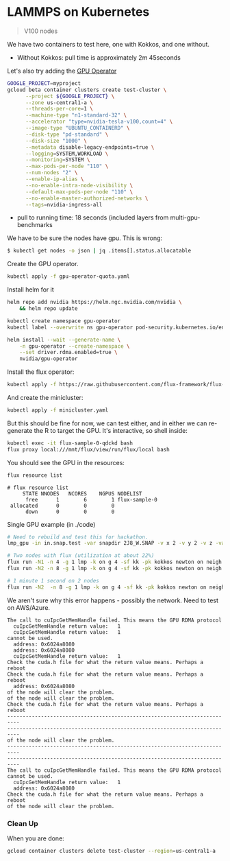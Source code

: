 # LAMMPS on Kubernetes

> V100 nodes

We have two containers to test here, one with Kokkos, and one without.

 - Without Kokkos: pull time is approximately 2m 45seconds

Let's also try adding the [GPU Operator](https://docs.nvidia.com/datacenter/cloud-native/gpu-operator/23.9.2/google-gke.html)

```bash
GOOGLE_PROJECT=myproject
gcloud beta container clusters create test-cluster \
      --project ${GOOGLE_PROJECT} \
      --zone us-central1-a \
      --threads-per-core=1 \
      --machine-type "n1-standard-32" \
      --accelerator "type=nvidia-tesla-v100,count=4" \
      --image-type "UBUNTU_CONTAINERD" \
      --disk-type "pd-standard" \
      --disk-size "1000" \
      --metadata disable-legacy-endpoints=true \
      --logging=SYSTEM,WORKLOAD \
      --monitoring=SYSTEM \
      --max-pods-per-node "110" \
      --num-nodes "2" \
      --enable-ip-alias \
      --no-enable-intra-node-visibility \
      --default-max-pods-per-node "110" \
      --no-enable-master-authorized-networks \
      --tags=nvidia-ingress-all
```
- pull to running time: 18 seconds (included layers from multi-gpu-benchmarks

We have to be sure the nodes have gpu. This is wrong:

```bash
$ kubectl get nodes -o json | jq .items[].status.allocatable
```

Create the GPU operator.

```bash
kubectl apply -f gpu-operator-quota.yaml
```

Install helm for it

```bash
helm repo add nvidia https://helm.ngc.nvidia.com/nvidia \
    && helm repo update

kubectl create namespace gpu-operator
kubectl label --overwrite ns gpu-operator pod-security.kubernetes.io/enforce=privileged

helm install --wait --generate-name \
    -n gpu-operator --create-namespace \
    --set driver.rdma.enabled=true \
    nvidia/gpu-operator
```

Install the flux operator:

```bash
kubectl apply -f https://raw.githubusercontent.com/flux-framework/flux-operator/main/examples/dist/flux-operator.yaml
```

And create the minicluster:

```bash
kubectl apply -f minicluster.yaml
```

But this should be fine for now, we can test either, and in either we can re-generate the R to target the GPU. It's interactive, so shell inside:

```bash
kubectl exec -it flux-sample-0-qdckd bash
flux proxy local:///mnt/flux/view/run/flux/local bash
```

You should see the GPU in the resources:

```bash
flux resource list
```
```console
# flux resource list
     STATE NNODES   NCORES    NGPUS NODELIST
      free      1        6        1 flux-sample-0
 allocated      0        0        0 
      down      0        0        0 
```

Single GPU example (in ./code)

```bash
# Need to rebuild and test this for hackathon.
lmp_gpu -in in.snap.test -var snapdir 2J8_W.SNAP -v x 2 -v y 2 -v z -var nsteps 1000

# Two nodes with flux (utilization at about 22%)
flux run -N1 -n 4 -g 1 lmp -k on g 4 -sf kk -pk kokkos newton on neigh half -in in.snap.test -var snapdir 2J8_W.SNAP -v x 64 -v y 64 -v z 64 -var nsteps 1000
flux run -N2 -n 8 -g 1 lmp -k on g 4 -sf kk -pk kokkos newton on neigh half -in in.snap.test -var snapdir 2J8_W.SNAP -v x 64 -v y 64 -v z 64 -var nsteps 1000

# 1 minute 1 second on 2 nodes
flux run -N2  -n 8 -g 1 lmp -k on g 4 -sf kk -pk kokkos newton on neigh half -in in.snap.test -var snapdir 2J8_W.SNAP -v x 228 -v y 228 -v z 228 -var nsteps 20000
```

We aren't sure why this error happens - possibly the network. Need to test on AWS/Azure. 

```
The call to cuIpcGetMemHandle failed. This means the GPU RDMA protocol
  cuIpcGetMemHandle return value:   1
  cuIpcGetMemHandle return value:   1
cannot be used.
  address: 0x6024a8080
  address: 0x6024a8080
  cuIpcGetMemHandle return value:   1
Check the cuda.h file for what the return value means. Perhaps a reboot
Check the cuda.h file for what the return value means. Perhaps a reboot
  address: 0x6024a8080
of the node will clear the problem.
of the node will clear the problem.
Check the cuda.h file for what the return value means. Perhaps a reboot
--------------------------------------------------------------------------
--------------------------------------------------------------------------
of the node will clear the problem.
--------------------------------------------------------------------------
--------------------------------------------------------------------------
The call to cuIpcGetMemHandle failed. This means the GPU RDMA protocol
cannot be used.
  cuIpcGetMemHandle return value:   1
  address: 0x6024a8080
Check the cuda.h file for what the return value means. Perhaps a reboot
of the node will clear the problem.
```
       
### Clean Up

When you are done:

```bash
gcloud container clusters delete test-cluster --region=us-central1-a
```
